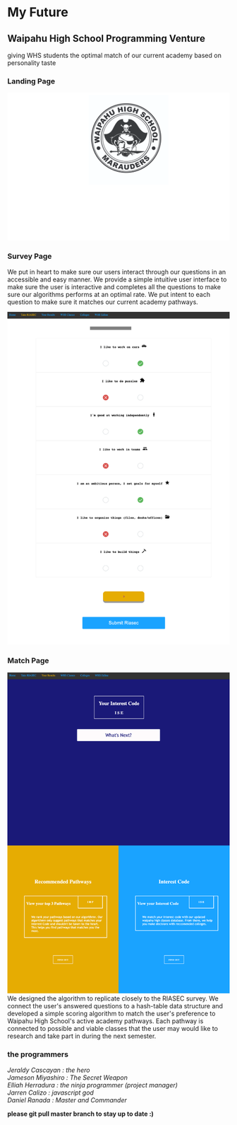 # My Future
## Waipahu High School Programming Venture <br>
giving WHS students the optimal match of our current academy based on personality taste

### Landing Page
![Landing Page](/info/animationPage.png)

### Survey Page
We put in heart to make sure our users interact through our questions in an accessible and easy manner. We provide a simple intuitive user interface to make sure the user is interactive and completes all the questions to make sure our algorithms performs at an optimal rate. We put intent to each question to make sure it matches our current academy pathways.

![Survey Page](/info/riasecPage.png)

### Match Page
![Match Page](/info/MatchPage.png)
We designed the algorithm to replicate closely to the RIASEC survey. We connect the user's answered questions to a hash-table data structure and developed a simple scoring algorithm to match the user's preference to Waipahu High School's active academy pathways. Each pathway is connected to possible and viable classes that the user may would like to research and take part in during the next semester.

### the programmers <br>
*Jeraldy Cascayan :  the hero* <br>
*Jameson Miyashiro :  The Secret Weapon* <br>
*Elliah Herradura : the ninja programmer (project manager)* <br>
*Jarren Calizo : javascript god* <br>
*Daniel Ranada : Master and Commander*  <br>


**please git pull master branch to stay up to date :)**

